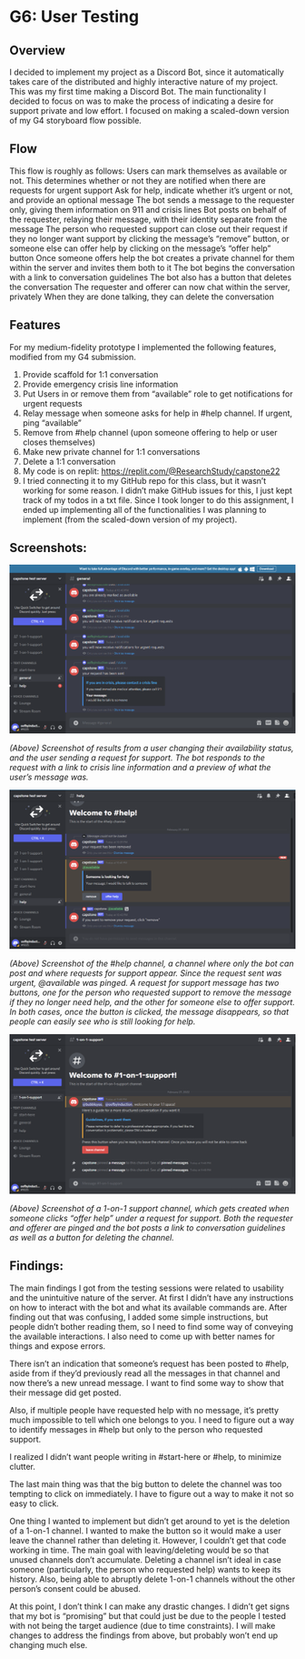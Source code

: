 # G6: User Testing
## Overview
I decided to implement my project as a Discord Bot, since it automatically takes care of the distributed and highly interactive nature of my project. This was my first time making a Discord Bot. The main functionality I decided to focus on was to make the process of indicating a desire for support private and low effort. I focused on making a scaled-down version of my G4 storyboard flow possible. 
## Flow
This flow is roughly as follows:
Users can mark themselves as available or not. This determines whether or not they are notified when there are requests for urgent support
Ask for help, indicate whether it’s urgent or not, and provide an optional message
The bot sends a message to the requester only, giving them information on 911 and crisis lines
Bot posts on behalf of the requester, relaying their message, with their identity separate from the message
The person who requested support can close out their request if they no longer want support by clicking the message’s “remove” button, or someone else can offer help by clicking on the message’s “offer help” button
Once someone offers help the bot creates a private channel for them within the server and invites them both to it
The bot begins the conversation with a link to conversation guidelines
The bot also has a button that deletes the conversation
The requester and offerer can now chat within the server, privately
When they are done talking, they can delete the conversation
## Features
For my medium-fidelity prototype I implemented the following features, modified from my G4 submission. 

1. Provide scaffold for 1:1 conversation
1. Provide emergency crisis line information
1. Put Users in or remove them from “available” role to get notifications for urgent requests
1. Relay message when someone asks for help in #help channel. If urgent, ping “available”
1. Remove from #help channel (upon someone offering to help or user closes themselves)
1. Make new private channel for 1:1 conversations
1. Delete a 1:1 conversation
1. My code is on replit: https://replit.com/@ResearchStudy/capstone22
1. I tried connecting it to my GitHub repo for this class, but it wasn’t working for some reason. I didn’t make GitHub issues for this, I just kept track of my todos in a txt file. Since I took longer to do this assignment, I ended up implementing all of the functionalities I was planning to implement (from the scaled-down version of my project). 
## Screenshots:

![Screenshot from Discord of the bot sending a confirmation after the user has sent a request for help](img/G6_1.png)

_(Above) Screenshot of results from a user changing their availability status, and the user sending a request for support. The bot responds to the request with a link to crisis line information and a preview of what the user’s message was._

![Screenshot from Discord of the message the bot sent on behalf of the user](img/G6_2.png)

_(Above) Screenshot of the #help channel, a channel where only the bot can post and where requests for support appear. Since the request sent was urgent, @available was pinged. A request for support message has two buttons, one for the person who requested support to remove the message if they no longer need help, and the other for someone else to offer support. In both cases, once the button is clicked, the message disappears, so that people can easily see who is still looking for help._

![Screenshot from Discord of a 1 on 1 channel created by the bot](img/G6_3.png)

_(Above) Screenshot of a 1-on-1 support channel, which gets created when someone clicks “offer help” under a request for support. Both the requester and offerer are pinged and the bot posts a link to conversation guidelines as well as a button for deleting the channel._
## Findings:
The main findings I got from the testing sessions were related to usability and the unintuitive nature of the server. At first I didn’t have any instructions on how to interact with the bot and what its available commands are. After finding out that was confusing, I added some simple instructions, but people didn’t bother reading them, so I need to find some way of conveying the available interactions. I also need to come up with better names for things and expose errors.

There isn’t an indication that someone’s request has been posted to #help, aside from if they’d previously read all the messages in that channel and now there’s a new unread message. I want to find some way to show that their message did get posted.

Also, if multiple people have requested help with no message, it’s pretty much impossible to tell which one belongs to you. I need to figure out a way to identify messages in #help but only to the person who requested support.

I realized I didn’t want people writing in #start-here or #help, to minimize clutter. 

The last main thing was that the big button to delete the channel was too tempting to click on immediately. I have to figure out a way to make it not so easy to click.

One thing I wanted to implement but didn’t get around to yet is the deletion of a 1-on-1 channel. I wanted to make the button so it would make a user leave the channel rather than deleting it. However, I couldn’t get that code working in time. The main goal with leaving/deleting would be so that unused channels don’t accumulate. Deleting a channel isn’t ideal in case someone (particularly, the person who requested help) wants to keep its history. Also, being able to abruptly delete 1-on-1 channels without the other person’s consent could be abused.

At this point, I don’t think I can make any drastic changes. I didn’t get signs that my bot is “promising” but that could just be due to the people I tested with not being the target audience (due to time constraints). I will make changes to address the findings from above, but probably won’t end up changing much else.
